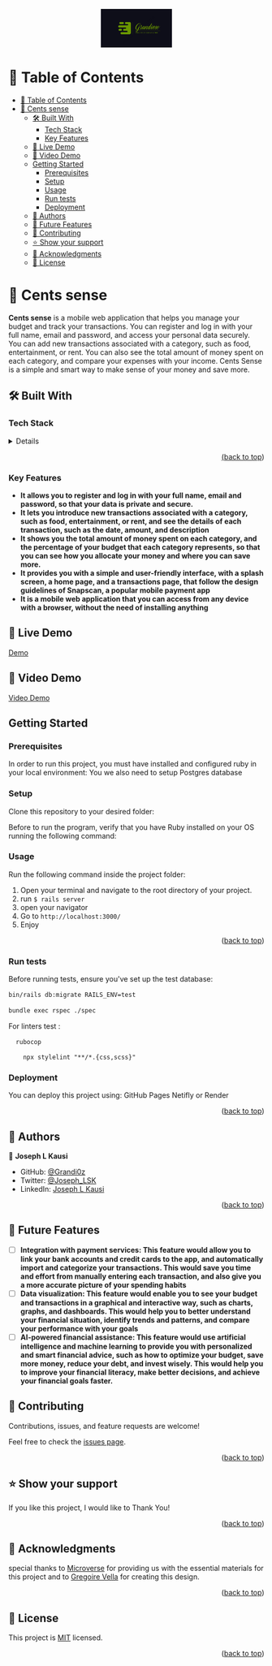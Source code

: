 <a name="readme-top"></a>

<div align="center">
<img src="./app/assets/images/icon/Grandiose.png" alt="logo" width="140"  height="auto" />
  <br/>

  <!-- <h3><b>School Library</b></h3> -->

</div>

# 📗 Table of Contents
- [📗 Table of Contents](#-table-of-contents)
- [📖 Cents sense ](#-cents-sense-)
  - [🛠 Built With ](#-built-with-)
    - [Tech Stack ](#tech-stack-)
    - [Key Features ](#key-features-)
  - [🚀 Live Demo](#-live-demo)
  - [🚀 Video Demo](#-video-demo)
  - [Getting Started](#getting-started)
    - [Prerequisites](#prerequisites)
    - [Setup](#setup)
    - [Usage](#usage)
    - [Run tests](#run-tests)
    - [Deployment](#deployment)
  - [👥 Authors ](#-authors-)
  - [🔭 Future Features ](#-future-features-)
  - [🤝 Contributing ](#-contributing-)
  - [⭐️ Show your support ](#️-show-your-support-)
  - [🙏 Acknowledgments ](#-acknowledgments-)
  - [📝 License ](#-license-)


# 📖 Cents sense <a name="about-project"></a>

**Cents sense** is a mobile web application that helps you manage your budget and track your transactions. You can register and log in with your full name, email and password, and access your personal data securely. You can add new transactions associated with a category, such as food, entertainment, or rent. You can also see the total amount of money spent on each category, and compare your expenses with your income. Cents Sense is a simple and smart way to make sense of your money and save more.

## 🛠 Built With <a name="built-with"></a>

### Tech Stack <a name="tech-stack"></a>
  <details>
    <ul>
      <li><a href="https://www.ruby-lang.org/en/">Ruby</a></li>
      <li><a href="https://rubyonrails.org/">Rails</li>
      <li><a href="https://www.postgresql.org/">Postgresql</li>
    </ul>
  </details>

<p align="right">(<a href="#readme-top">back to top</a>)</p>

### Key Features <a name="key-features"></a>

- **It allows you to register and log in with your full name, email and password, so that your data is private and secure.**
- **It lets you introduce new transactions associated with a category, such as food, entertainment, or rent, and see the details of each transaction, such as the date, amount, and description**
- **It shows you the total amount of money spent on each category, and the percentage of your budget that each category represents, so that you can see how you allocate your money and where you can save more.**
- **It provides you with a simple and user-friendly interface, with a splash screen, a home page, and a transactions page, that follow the design guidelines of Snapscan, a popular mobile payment app**
- **It is a mobile web application that you can access from any device with a browser, without the need of installing anything**

## 🚀 Live Demo 
<a name="live-demo" href="">Demo</a>

## 🚀 Video Demo 
<a name="video-demo" href="https://www.loom.com/share/2e8dec528290409cbf1cc6afc525199b?sid=f3a400e4-4104-46d1-b3d5-665402286f59">Video Demo</a>

## Getting Started

### Prerequisites
In order to run this project, you must have installed and configured ruby in your local environment:
You we also need to setup Postgres database



### Setup

Clone this repository to your desired folder:

<!--
Example commands:

```sh
  cd my-folder
  git clone https://github.com/Grandi0z/Recipe_app.git
```
 
--->
Before to run the program, verify that you have Ruby installed on your OS running the following command:
<!--
```sh
   ruby -v
```
--->

### Usage

Run the following command inside the project folder:
1. Open your terminal and navigate to the root directory of your project.
2. run ```$ rails server```
3. open your navigator
4. Go to ```http://localhost:3000/```
5. Enjoy

<p align="right">(<a href="#readme-top">back to top</a>)</p>

### Run tests

Before running tests, ensure you've set up the test database:

```sh
bin/rails db:migrate RAILS_ENV=test
```

```sh
bundle exec rspec ./spec

```

For linters test : 

```$
  rubocop
```

```$
    npx stylelint "**/*.{css,scss}"
```

### Deployment

You can deploy this project using: GitHub Pages Netifly or Render 

<p align="right">(<a href="#readme-top">back to top</a>)</p>

## 👥 Authors <a name="authors"></a>

👤 **Joseph L Kausi**

- GitHub: [@Grandi0z](https://github.com/Grandi0z)
- Twitter: [@Joseph_LSK](https://twitter.com/Joseph_LSK)
- LinkedIn: [Joseph L Kausi](https://www.linkedin.com/in/joskal/)


<p align="right">(<a href="#readme-top">back to top</a>)</p>

## 🔭 Future Features <a name="future-features"></a>


- [ ] **Integration with payment services: This feature would allow you to link your bank accounts and credit cards to the app, and automatically import and categorize your transactions. This would save you time and effort from manually entering each transaction, and also give you a more accurate picture of your spending habits**
- [ ] **Data visualization: This feature would enable you to see your budget and transactions in a graphical and interactive way, such as charts, graphs, and dashboards. This would help you to better understand your financial situation, identify trends and patterns, and compare your performance with your goals**
- [ ] **AI-powered financial assistance: This feature would use artificial intelligence and machine learning to provide you with personalized and smart financial advice, such as how to optimize your budget, save more money, reduce your debt, and invest wisely. This would help you to improve your financial literacy, make better decisions, and achieve your financial goals faster.**

<!-- CONTRIBUTING -->

## 🤝 Contributing <a name="contributing"></a>

Contributions, issues, and feature requests are welcome!

Feel free to check the [issues page](https://github.com/Grandi0z/cents_sense/issues).

<p align="right">(<a href="#readme-top">back to top</a>)</p>

<!-- SUPPORT -->

## ⭐️ Show your support <a name="support"></a>

If you like this project, I would like to Thank You!

<p align="right">(<a href="#readme-top">back to top</a>)</p>

<!-- ACKNOWLEDGEMENTS -->

## 🙏 Acknowledgments <a name="acknowledgements"></a>

special thanks to [Microverse](https://www.microverse.org/) for providing us with the essential materials for this project and to [Gregoire Vella](https://www.behance.net/gregoirevella) for creating this design.


<p align="right">(<a href="#readme-top">back to top</a>)</p>

<!-- LICENSE -->

## 📝 License <a name="license"></a>

This project is [MIT](https://github.com/Grandi0z/cents_sense/blob/dev/LICENSE) licensed.

<p align="right">(<a href="#readme-top">back to top</a>)</p>
